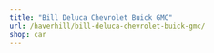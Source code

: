 ```yaml
---
title: "Bill Deluca Chevrolet Buick GMC"
url: /haverhill/bill-deluca-chevrolet-buick-gmc/
shop: car
---
```

